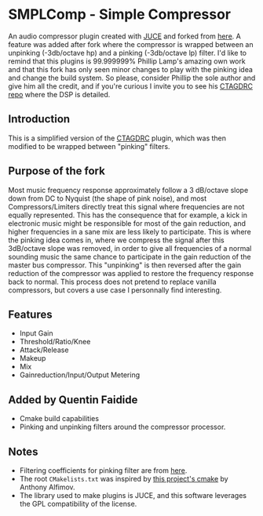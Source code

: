 # SMPLComp - Simple Compressor
An audio compressor plugin created with [JUCE](https://juce.com/) and forked from [here](https://github.com/p-hlp/SMPLComp). 
A feature was added after fork where the compressor is wrapped between an unpinking (-3db/octave hp) and a pinking (-3db/octave lp) filter.
I'd like to remind that this plugins is 99.999999% Phillip Lamp's amazing own work and that this fork has only seen minor changes to 
play with the pinking idea and change the build system. So please, consider Phillip the sole author and give him all the credit,
and if you're curious I invite you to see his [CTAGDRC repo](https://github.com/p-hlp/CTAGDRC) where the DSP is detailed.

## Introduction
This is a simplified version of the [CTAGDRC](https://github.com/p-hlp/CTAGDRC) plugin, which was then modified to be wrapped between "pinking" filters.

## Purpose of the fork
Most music frequency response approximately follow a 3 dB/octave slope down from DC to Nyquist (the shape of pink noise),
and most Compressors/Limiters directly treat this signal where frequencies are not equally represented. This has the consequence that for example, a kick in electronic music might be responsible for most of the gain reduction, and higher frequencies in a sane mix are less likely to participate.
This is where the pinking idea comes in, where we compress the signal after this 3dB/octave slope was removed,
in order to give all frequencies of a normal sounding music the same chance to participate in the gain reduction of the master bus compressor.
This "unpinking" is then reversed after the gain reduction of the compressor was applied to restore the frequency response back to normal.
This process does not pretend to replace vanilla compressors, but covers a use case I personnally find interesting. 

## Features
- Input Gain
- Threshold/Ratio/Knee
- Attack/Release
- Makeup
- Mix
- Gainreduction/Input/Output Metering

## Added by Quentin Faidide
- Cmake build capabilities
- Pinking and unpinking filters around the compressor processor.

## Notes
- Filtering coefficients for pinking filter are from [here](https://ccrma.stanford.edu/%7Ejos/sasp/Example_Synthesis_1_F_Noise.html).
- The root `CMakelists.txt` was inspired by [this project's cmake]() by Anthony Alfimov. 
- The library used to make plugins is JUCE, and this software leverages the GPL compatibility of the license.